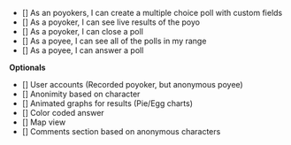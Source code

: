 - [] As an poyokers, I can create a multiple choice poll with custom fields
- [] As a poyoker, I can see live results of the poyo
- [] As a poyoker, I can close a poll
- [] As a poyee, I can see all of the polls in my range
- [] As a poyee, I can answer a poll


**Optionals**
- [] User accounts (Recorded poyoker, but anonymous poyee)
- [] Anonimity based on character
- [] Animated graphs for results (Pie/Egg charts)
- [] Color coded answer
- [] Map view
- [] Comments section based on anonymous characters
